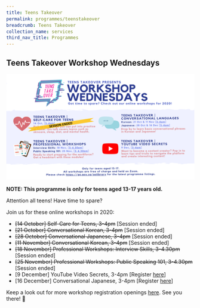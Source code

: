 ```yaml
---
title: Teens Takeover
permalink: programmes/teenstakeover
breadcrumb: Teens Takeover
collection_name: services
third_nav_title: Programmes
---
```


## **Teens Takeover Workshop Wednesdays**

[![Teens takeover image](/images/unsorted/teenstakeover/WORKSHOP-WEDNESDAYS-2020.png)](https://www.eventbrite.sg/d/online/%23teenstakeover/)

**NOTE: This programme is only for teens aged 13-17 years old.**

Attention all teens! Have time to spare?

Join us for these online workshops in 2020:

* ~~[14 October] Self-Care for Teens, 3-4pm~~  [Session ended] <br>
* ~~[21 October] Conversational Korean, 3-4pm~~ [Session ended] <br>
* ~~[28 October] Conversational Japanese, 3-4pm~~ [Session ended] <br>
* ~~[11 November] Conversational Korean, 3-4pm~~ [Session ended] <br>
* ~~[18 November] Professional Workshops: Interview Skills, 3-4.30pm~~ [Session ended] <br>
* ~~[25 November] Professional Workshops: Public Speaking 101, 3-4.30pm~~ [Session ended] <br>
* [9 December] YouTube Video Secrets, 3-4pm [Register [here](https://www.eventbrite.sg/e/youtube-video-secrets-teens-takeover-registration-127985789943?aff=ebdssbonlinesearch)]<br>
* [16 December] Conversational Japanese, 3-4pm [Register [here](https://www.eventbrite.sg/e/conversational-japanese-teens-takeover-registration-127986173089?aff=ebdssbonlinesearch)]<br>

Keep a look out for more workshop registration openings [here](https://www.eventbrite.sg/d/online/%23teenstakeover/). See you there! 🙂

